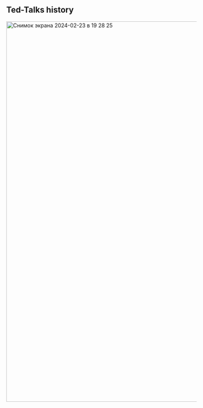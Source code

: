 ## Ted-Talks history

<img width="1004" alt="Снимок экрана 2024-02-23 в 19 28 25" src="https://github.com/aleksunshine/Ted-talks-history/assets/135232620/1e2c2b08-632d-4658-a17b-9b4fd9af2b2f">
